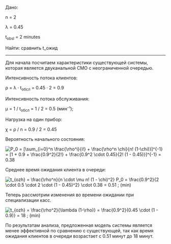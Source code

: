 Дано:

n = 2

λ = 0.45

t<sub>obsl</sub> = 2 minutes

Найти: сравнить t_ожид

---

Для начала посчитаем характеристики существующей системы, которая является двуканальной СМО с неограниченной очередью.

Интенсивность потока клиентов:

ρ = λ · t<sub>обсл</sub> = 0.45 · 2 = 0.9

Интенсивность потока обслуживания:

μ = 1 / t<sub>обсл</sub> = 1 / 2 = 0.5 (мин⁻¹);

Нагрузка на один прибор:

χ = ρ / n = 0.9 / 2 = 0.45

Вероятность начального состояния:

![P_0 = [\sum_{i=0}^n \frac{\rho^i}{i!} + \frac{\rho^n \chi}{n! (1-\chi)}]^{-1} = [1 + 0.9 + \frac{0.9^2}{2!} + \frac{0.9^2 \cdot 0.45}{2! (1 - 0.45)}]^{-1} = 0.38](https://render.githubusercontent.com/render/math?math=P_0%20%3D%20%5B%5Csum_%7Bi%3D0%7D%5En%20%5Cfrac%7B%5Crho%5Ei%7D%7Bi%21%7D%20%2B%20%5Cfrac%7B%5Crho%5En%20%5Cchi%7D%7Bn%21%20%281-%5Cchi%29%7D%5D%5E%7B-1%7D%20%3D%20%5B1%20%2B%200.9%20%2B%20%5Cfrac%7B0.9%5E2%7D%7B2%21%7D%20%2B%20%5Cfrac%7B0.9%5E2%20%5Ccdot%200.45%7D%7B2%21%20%281%20-%200.45%29%7D%5D%5E%7B-1%7D%20%3D%200.38)

Среднее время ожидания клиента в очереди:

![t_{ozh} = \frac{\rho^n}{n \cdot \mu n! (1 - \chi)^2} P_0 = \frac{0.9^2}{2 \cdot 0.5 \cdot 2 \cdot (1 - 0.45)^2} \cdot 0.38 = 0.51 \; (min)](https://render.githubusercontent.com/render/math?math=t_%7Bozh%7D%20%3D%20%5Cfrac%7B%5Crho%5En%7D%7Bn%20%5Ccdot%20%5Cmu%20n%21%20%281%20-%20%5Cchi%29%5E2%7D%20P_0%20%3D%20%5Cfrac%7B0.9%5E2%7D%7B2%20%5Ccdot%200.5%20%5Ccdot%202%20%5Ccdot%20%281%20-%200.45%29%5E2%7D%20%5Ccdot%200.38%20%3D%200.51%20%5C%3B%20%28min%29)

Теперь рассмотрим изменения во времени ожидании при специализации касс.

![t_{ozh} = \frac{\rho^2}{\lambda (1-\rho)} = \frac{0.9^2}{0.45 \cdot (1 - 0.9)} = 18 \; (min)](https://render.githubusercontent.com/render/math?math=t_%7Bozh%7D%20%3D%20%5Cfrac%7B%5Crho%5E2%7D%7B%5Clambda%20%281-%5Crho%29%7D%20%3D%20%5Cfrac%7B0.9%5E2%7D%7B0.45%20%5Ccdot%20%281%20-%200.9%29%7D%20%3D%2018%20%5C%3B%20%28min%29)

По результатам анализа, предложенная модель системы является менее эффективной по сравнению с существующей, так как время ожидания клиентов в очереди возрастает с 0.51 минут до 18 минут.

